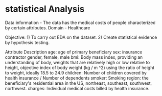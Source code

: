 #  statistical Analysis
Data information - The data has the medical costs of people characterized by certain attributes. 
Domain - Healthcare

Objective: 1) To carry out EDA on the dataset. 
2) Create statistical evidence by hypothesis testing.


Attribute Description
age: age of primary beneficiary
sex: insurance contractor gender, female, male
bmi: Body mass index, providing an understanding of body, weights that are
relatively high or low relative to height, objective index of body weight (kg / m ^2) using the ratio of height to weight, ideally 18.5 to 24.9
children: Number of children covered by health insurance / Number of dependents
smoker: Smoking
region: the beneficiary's residential area in the US, northeast, southeast, southwest, northwest.
charges: Individual medical costs billed by health insurance.
